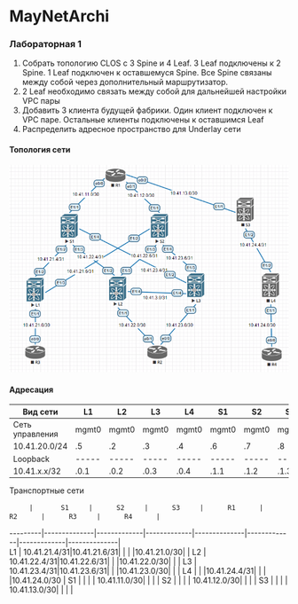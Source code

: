# MayNetArchi
### Лабораторная 1
1. Собрать топологию CLOS с 3 Spine и 4 Leaf. 3 Leaf подключены к 2 Spine. 1 Leaf подключен к оставшемуся Spine. Все Spine связаны между собой через дополнительный маршрутизатор.
2. 2 Leaf необходимо связать между собой для дальнейшей настройки VPC пары
3. Добавить 3 клиента будущей фабрики. Один клиент подключен к VPC паре. Остальные клиенты подключены к оставшимся Leaf
4. Распределить адресное пространство для Underlay сети

#### Топология сети
![](underlay-net.PNG)

#### Адресация
Вид сети        | L1  | L2  |  L3 | L4  | S1  | S2  | S3  |  R1 |  R2 | R3  | R4
----------------|-----|-----|-----|-----|-----|-----|-----|-----|-----|-----|----
Сеть управления |mgmt0|mgmt0|mgmt0|mgmt0|mgmt0|mgmt0|mgmt0|mgmt0|mgmt0|mgmt0|mgmt0
10.41.20.0/24   | .5  | .2  | .3  | .4  | .6  | .7  | .8  | .1  | .9  | .10 | .11
Loopback        |-----|-----|-----|-----|-----|-----|-----|-----|-----|-----|-----
10.41.x.x/32    | .0.1| .0.2| .0.3| .0.4| .1.1| .1.2| .1.3| .2.1| .2.2| .2.3| .2.4

Транспортные сети

         |       S1     |      S2     |      S3     |      R1      |     R2      |      R3     |      R4      |
---------|--------------|-------------|-------------|--------------|-------------|-------------|--------------|         
L1       | 10.41.21.4/31|10.41.21.6/31|             |              |             |10.41.21.0/30|              |
L2       | 10.41.22.4/31|10.41.22.6/31|             |              |10.41.22.0/30|             |              |
L3       | 10.41.23.4/31|10.41.23.6/31|             |              |10.41.23.0/30|             |              |
L4       |              |             |10.41.24.4/31|              |             |             |10.41.24.0/30 |
S1       |              |             |             | 10.41.11.0/30|             |             |              |
S2       |              |             |             | 10.41.12.0/30|             |             |              |
S3       |              |             |             | 10.41.13.0/30|             |             |              |
